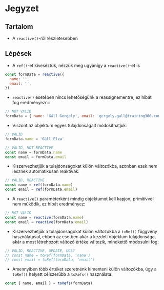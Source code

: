# Jegyzet

## Tartalom

- A `reactive()`-ről részletesebben

## Lépések

- A `ref()`-et kiveséztük, nézzük meg ugyanígy a `reactive()`-et is

```js
const formData = reactive({
  name: '',
  email: '',
})
```

- `reactive()` esetében nincs lehetőségünk a reassignementre, ez hibát fog eredményezni:

```js
// NOT VALID
formData = { name: 'Gáll Gergely', email: 'gergely.gall@training360.com' }
```

- Viszont az objektum egyes tulajdonságait módosíthatjuk:

```js
// VALID
formData.name = 'Gáll Elza'
```

```js
// VALID, NOT REACTIVE
const name = formData.name
const email = formData.email
```

- Kiszervezhetjük a tulajdonságokat külön változókba, azonban ezek nem lesznek automatikusan reaktívak:

```js
// VALID, REACTIVE
const name = ref(formData.name)
const email = ref(formData.email)
```

- A `reactive()` paraméterként mindig objektumot kell kapjon, primitívvel nem működik, ez hibát eredményez:

```js
// NOT VALID
const name = reactive(formData.name)
const email = reactive(formData.email)
```

- Kiszervezhetjük a tulajdonságokat külön változókba a `toRef()` függvény használatával, ebben az esetben akár a kezdeti objektum tulajdonsága, akár a most létrehozott változó értéke változik, mindkettő módosulni fog:

```js
// VALID, REACTIVE, UPDATE, UGLY
// const name = toRef(formData, 'name')
// const email = toRef(formData, 'email')
```

- Amennyiben több értéket szeretnénk kimenteni külön változókba, úgy a `toRef()` helyett célszerűbb a `toRefs()` használata:

```js
const { name, email } = toRefs(formData)
```
